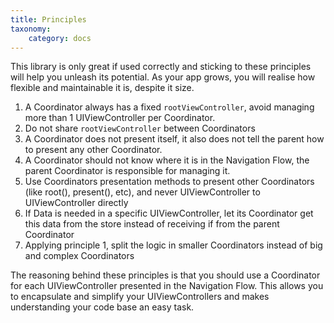 ```yaml
---
title: Principles
taxonomy:
    category: docs
---
```


This library is only great if used correctly and sticking to these principles will help you unleash its potential. As your app grows, you will realise how flexible and maintainable it is, despite it size.

1. A Coordinator always has a fixed `rootViewController`, avoid managing more than 1 UIViewController per Coordinator.
2. Do not share `rootViewController` between Coordinators
2. A Coordinator does not present itself, it also does not tell the parent how to present any other Coordinator.
3. A Coordinator should not know where it is in the Navigation Flow, the parent Coordinator is responsible for managing it.
4. Use Coordinators presentation methods to present other Coordinators (like root(), present(), etc), and never UIViewController to UIViewController directly
5. If Data is needed in a specific UIViewController, let its Coordinator get this data from the store instead of receiving if from the parent Coordinator
6. Applying principle 1, split the logic in smaller Coordinators instead of big and complex Coordinators


The reasoning behind these principles is that you should use a Coordinator for each UIViewController presented in the Navigation Flow. This allows you to encapsulate and simplify your UIViewControllers and makes understanding your code base an easy task.